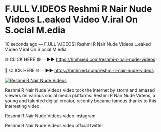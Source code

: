 # F.ULL V.IDEOS Reshmi R Nair Nude Videos L.eaked V.ideo V.iral On S.ocial M.edia

10 seconds ago — F.ULL V.IDEOS] Reshmi R Nair Nude Videos L.eaked V.ideo V.iral On S.ocial M.edia

🌐 CLICK HERE 🟢==►► https://hmhmed.com/reshmi-r-nair-nude-videos

🔴 CLICK HERE 🌐==►► https://hmhmed.com/reshmi-r-nair-nude-videos

[![Reshmi R Nair Nude Videos](https://i.imgur.com/dJHk4Zq.gif)](https://hmhmed.com/reshmi-r-nair-nude-videos)

Reshmi R Nair Nude Videos video took the internet by storm and amazed viewers on various social media platforms. Reshmi R Nair Nude Videos, a young and talented digital creator, recently became famous thanks to this interesting video.

Reshmi R Nair Nude Videos video instagram

Reshmi R Nair Nude Videos video official twitter